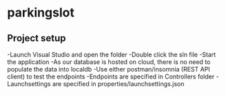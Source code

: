# parkingslot

## Project setup
-Launch Visual Studio and open the folder
-Double click the sln file
-Start the application 
-As our database is hosted on cloud, there is no need to populate the data into localdb
-Use either postman/insomnia (REST API client) to test the endpoints
-Endpoints are specified in Controllers folder
-Launchsettings are specified in properties/launchsettings.json

